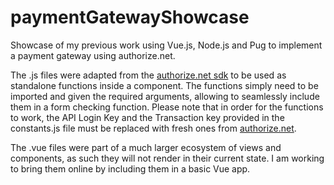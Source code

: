 # paymentGatewayShowcase
Showcase of my previous work using Vue.js, Node.js and Pug to implement a payment gateway using authorize.net.

The .js files were adapted from the [authorize.net sdk](https://github.com/AuthorizeNet/sdk-node/tree/master/test) to be used as standalone functions inside a component. The functions simply need to be imported and given the required arguments, allowing to seamlessly include them in a form checking function. Please note that in order for the functions to work, the API Login Key and the Transaction key provided in the constants.js file must be replaced with fresh ones from [authorize.net](https://www.authorize.net).

The .vue files were part of a much larger ecosystem of views and components, as such they will not render in their current state. I am working to bring them online by including them in a basic Vue app.

